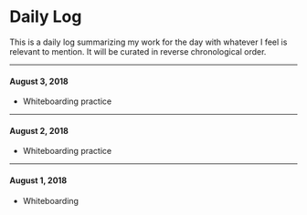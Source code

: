 # Daily Log

This is a daily log summarizing my work for the day with whatever I feel is relevant to mention. It will be curated in reverse chronological order.

---

#### August 3, 2018

- Whiteboarding practice

---

#### August 2, 2018

- Whiteboarding practice

---

#### August 1, 2018

- Whiteboarding
